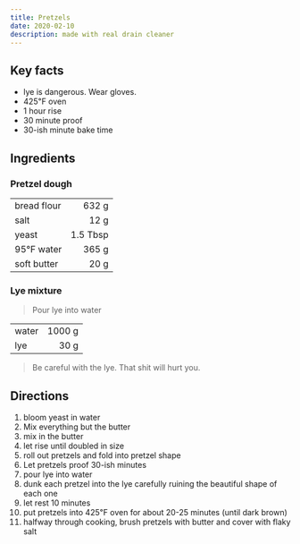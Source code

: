```yaml
---
title: Pretzels
date: 2020-02-10
description: made with real drain cleaner
---
```


## Key facts
* lye is dangerous.  Wear gloves. 
* 425℉ oven
* 1 hour rise
* 30 minute proof
* 30-ish minute bake time

## Ingredients

### Pretzel dough
| | |
|---|---:|
bread flour | 632 g
salt | 12 g
yeast | 1.5 Tbsp
95℉ water | 365 g
soft butter | 20 g 

### Lye mixture

> Pour lye into water

| | |
|---|---:|
water | 1000 g
lye | 30 g

> Be careful with the lye.  That shit will hurt you.

## Directions

1. bloom yeast in water
2. Mix everything but the butter
3. mix in the butter
4. let rise until doubled in size
5. roll out pretzels and fold into pretzel shape
6. Let pretzels proof 30-ish minutes
7. pour lye into water
8. dunk each pretzel into the lye carefully ruining the beautiful shape of each one
9. let rest 10 minutes
10. put pretzels into 425℉ oven for about 20-25 minutes (until dark brown)
11. halfway through cooking, brush pretzels with butter and cover with flaky salt
